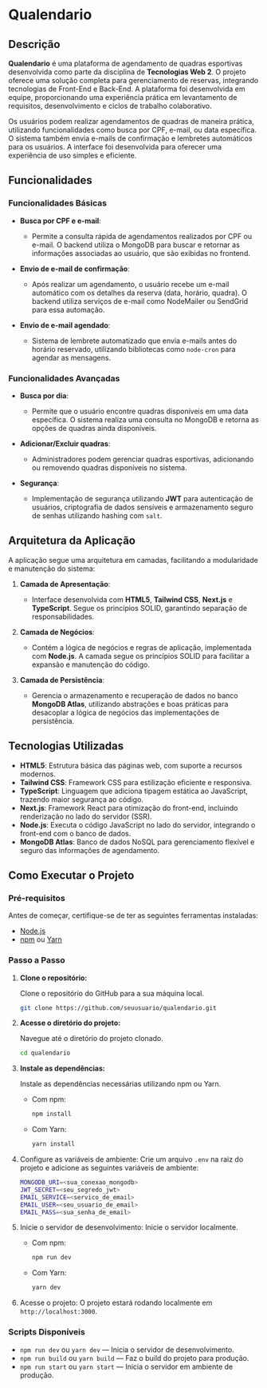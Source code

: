 # Qualendario

## Descrição

**Qualendario** é uma plataforma de agendamento de quadras esportivas desenvolvida como parte da disciplina de **Tecnologias Web 2**. O projeto oferece uma solução completa para gerenciamento de reservas, integrando tecnologias de Front-End e Back-End. A plataforma foi desenvolvida em equipe, proporcionando uma experiência prática em levantamento de requisitos, desenvolvimento e ciclos de trabalho colaborativo.

Os usuários podem realizar agendamentos de quadras de maneira prática, utilizando funcionalidades como busca por CPF, e-mail, ou data específica. O sistema também envia e-mails de confirmação e lembretes automáticos para os usuários. A interface foi desenvolvida para oferecer uma experiência de uso simples e eficiente.

## Funcionalidades

### Funcionalidades Básicas

- **Busca por CPF e e-mail**: 
  - Permite a consulta rápida de agendamentos realizados por CPF ou e-mail. O backend utiliza o MongoDB para buscar e retornar as informações associadas ao usuário, que são exibidas no frontend.
  
- **Envio de e-mail de confirmação**: 
  - Após realizar um agendamento, o usuário recebe um e-mail automático com os detalhes da reserva (data, horário, quadra). O backend utiliza serviços de e-mail como NodeMailer ou SendGrid para essa automação.

- **Envio de e-mail agendado**: 
  - Sistema de lembrete automatizado que envia e-mails antes do horário reservado, utilizando bibliotecas como `node-cron` para agendar as mensagens.

### Funcionalidades Avançadas

- **Busca por dia**: 
  - Permite que o usuário encontre quadras disponíveis em uma data específica. O sistema realiza uma consulta no MongoDB e retorna as opções de quadras ainda disponíveis.

- **Adicionar/Excluir quadras**: 
  - Administradores podem gerenciar quadras esportivas, adicionando ou removendo quadras disponíveis no sistema.

- **Segurança**: 
  - Implementação de segurança utilizando **JWT** para autenticação de usuários, criptografia de dados sensíveis e armazenamento seguro de senhas utilizando hashing com `salt`.

## Arquitetura da Aplicação

A aplicação segue uma arquitetura em camadas, facilitando a modularidade e manutenção do sistema:

1. **Camada de Apresentação**:
   - Interface desenvolvida com **HTML5**, **Tailwind CSS**, **Next.js** e **TypeScript**. Segue os princípios SOLID, garantindo separação de responsabilidades.

2. **Camada de Negócios**:
   - Contém a lógica de negócios e regras de aplicação, implementada com **Node.js**. A camada segue os princípios SOLID para facilitar a expansão e manutenção do código.

3. **Camada de Persistência**:
   - Gerencia o armazenamento e recuperação de dados no banco **MongoDB Atlas**, utilizando abstrações e boas práticas para desacoplar a lógica de negócios das implementações de persistência.

## Tecnologias Utilizadas

- **HTML5**: Estrutura básica das páginas web, com suporte a recursos modernos.
- **Tailwind CSS**: Framework CSS para estilização eficiente e responsiva.
- **TypeScript**: Linguagem que adiciona tipagem estática ao JavaScript, trazendo maior segurança ao código.
- **Next.js**: Framework React para otimização do front-end, incluindo renderização no lado do servidor (SSR).
- **Node.js**: Executa o código JavaScript no lado do servidor, integrando o front-end com o banco de dados.
- **MongoDB Atlas**: Banco de dados NoSQL para gerenciamento flexível e seguro das informações de agendamento.

## Como Executar o Projeto

### Pré-requisitos

Antes de começar, certifique-se de ter as seguintes ferramentas instaladas:

- [Node.js](https://nodejs.org/en/)
- [npm](https://www.npmjs.com/) ou [Yarn](https://yarnpkg.com/)

### Passo a Passo

1. **Clone o repositório:**

   Clone o repositório do GitHub para a sua máquina local.
   ```bash
   git clone https://github.com/seuusuario/qualendario.git
   ```

2. **Acesse o diretório do projeto:**
    
    Navegue até o diretório do projeto clonado.
    ```bash
    cd qualendario
    ```
3. **Instale as dependências:**
    
    Instale as dependências necessárias utilizando npm ou Yarn.
    - Com npm:
        ```bash
        npm install
        ```
    - Com Yarn:
        ```bash
        yarn install
        ```
4. Configure as variáveis de ambiente:
    Crie um arquivo `.env` na raiz do projeto e adicione as seguintes variáveis de ambiente:
    ```bash
    MONGODB_URI=<sua_conexao_mongodb>
    JWT_SECRET=<seu_segredo_jwt>
    EMAIL_SERVICE=<servico_de_email>
    EMAIL_USER=<seu_usuario_de_email>
    EMAIL_PASS=<sua_senha_de_email>
    ```
5. Inicie o servidor de desenvolvimento:
    Inicie o servidor localmente.
    - Com npm:
        ```bash
        npm run dev
        ```
    - Com Yarn:
        ```bash
        yarn dev
        ```
6. Acesse o projeto:
    O projeto estará rodando localmente em `http://localhost:3000`.

### Scripts Disponíveis
- `npm run dev` ou `yarn dev` — Inicia o servidor de desenvolvimento.
- `npm run build` ou `yarn build` — Faz o build do projeto para produção.
- `npm run start` ou `yarn start` — Inicia o servidor em ambiente de produção.